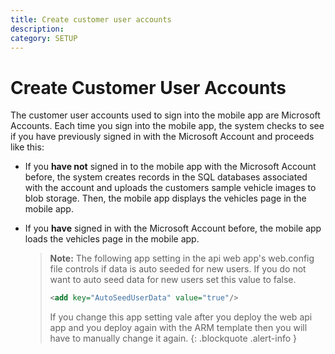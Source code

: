 ```yaml
---
title: Create customer user accounts
description:
category: SETUP
---
```


# Create Customer User Accounts

The customer user accounts used to sign into the mobile app are Microsoft Accounts.  Each time you sign into the mobile app, the system checks to see if you have previously signed in with the Microsoft Account and proceeds like this:

- If you **have not** signed in to the mobile app with the Microsoft Account before, the system creates records in the SQL databases associated with the account and uploads the customers sample vehicle images to blob storage.  Then, the mobile app displays the vehicles page in the mobile app.
- If you **have** signed in with the Microsoft Account before, the mobile app loads the vehicles page in the mobile app.

  >**Note:**  The following app setting in the api web app's web.config file controls if data is auto seeded for new users.  If you do not want to auto seed data for new users set this value to false.
  >
  >```xml
  > <add key="AutoSeedUserData" value="true"/>
  >```
  > If you change this app setting vale after you deploy the web api app and you deploy again with the ARM template then you will have to manually change it again.
  {: .blockquote .alert-info }